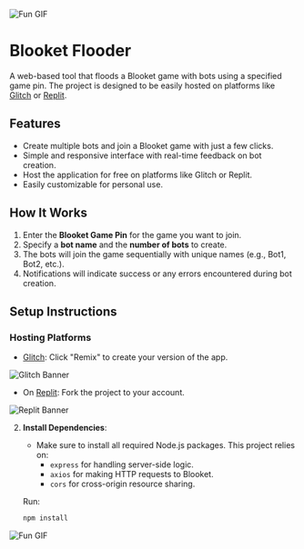 ![Fun GIF](https://media0.giphy.com/media/v1.Y2lkPTc5MGI3NjExZmw5NWM4cGppNWx6Y2Vzb21uZmRoNHA1YjNiMjhxdjd5bWJtNzZmMSZlcD12MV9pbnRlcm5hbF9naWZfYnlfaWQmY3Q9cw/WIhTOyUlNHyUDIFDmQ/giphy.webp)
# Blooket Flooder

A web-based tool that floods a Blooket game with bots using a specified game pin. The project is designed to be easily hosted on platforms like [Glitch](https://glitch.com/) or [Replit](https://replit.com/).

## Features
- Create multiple bots and join a Blooket game with just a few clicks.
- Simple and responsive interface with real-time feedback on bot creation.
- Host the application for free on platforms like Glitch or Replit.
- Easily customizable for personal use.

## How It Works
1. Enter the **Blooket Game Pin** for the game you want to join.
2. Specify a **bot name** and the **number of bots** to create.
3. The bots will join the game sequentially with unique names (e.g., Bot1, Bot2, etc.).
4. Notifications will indicate success or any errors encountered during bot creation.

## Setup Instructions

### Hosting Platforms
   -  [Glitch](https://glitch.com/edit/#!/blooketflooder): Click "Remix" to create your version of the app.

![Glitch Banner](https://encrypted-tbn0.gstatic.com/images?q=tbn:ANd9GcTDb4LmQj0Q4STVvM3oRj4Wd5M8vNqL-14fWg&s)
   
- On [Replit](https://replit.com/@chill2030/BlooketFlooder?v=1): Fork the project to your account.

![Replit Banner](https://blog.replit.com/new-logo)

2. **Install Dependencies**:
   - Make sure to install all required Node.js packages. This project relies on:
     - `express` for handling server-side logic.
     - `axios` for making HTTP requests to Blooket.
     - `cors` for cross-origin resource sharing.

   Run:
   ```bash
   npm install
![Fun GIF](https://media0.giphy.com/media/v1.Y2lkPTc5MGI3NjExcjhmMWxkYzJkdDM5eXR4OXdkOWpkbnRtajhrcW91bHJ6dW5sdmRxYyZlcD12MV9pbnRlcm5hbF9naWZfYnlfaWQmY3Q9cw/gii0Lant3XF3V9ony6/giphy.webp)
